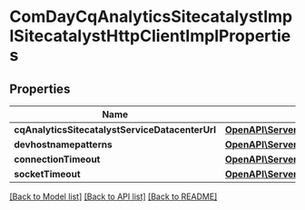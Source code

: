 # ComDayCqAnalyticsSitecatalystImplSitecatalystHttpClientImplProperties

## Properties
Name | Type | Description | Notes
------------ | ------------- | ------------- | -------------
**cqAnalyticsSitecatalystServiceDatacenterUrl** | [**OpenAPI\Server\Model\ConfigNodePropertyArray**](ConfigNodePropertyArray.md) |  | [optional] 
**devhostnamepatterns** | [**OpenAPI\Server\Model\ConfigNodePropertyArray**](ConfigNodePropertyArray.md) |  | [optional] 
**connectionTimeout** | [**OpenAPI\Server\Model\ConfigNodePropertyInteger**](ConfigNodePropertyInteger.md) |  | [optional] 
**socketTimeout** | [**OpenAPI\Server\Model\ConfigNodePropertyInteger**](ConfigNodePropertyInteger.md) |  | [optional] 

[[Back to Model list]](../README.md#documentation-for-models) [[Back to API list]](../README.md#documentation-for-api-endpoints) [[Back to README]](../README.md)



